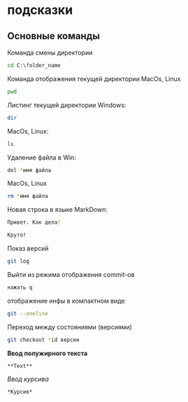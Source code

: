 # подсказки
## Основные команды

Команда смены директории
```sh
cd C:\folder_name
```

Команда отображения текущей директории MacOs, Linux
```sh
pwd
```

Листинг текущей директории 
Windows:
```sh
dir
```
MacOs, Linux:
```sh
ls
```

Удаление файла в Win:
```sh
del *имя файла
```
MacOs, Linux
```sh
rm *имя файла
```

Новая строка в языке MarkDown:
```sh
Привет. Как дела?

Круто!
```

Показ версий
```sh
git log
```

Выйти из режима отображения commit-ов
```sh
нажать q
```

отображение инфы в компактном виде
```sh
git --oneline
```

Переход между состояниями (версиями)
```sh
git checkout *id версии
```

**Ввод полужирного текста**
```sh
**Text**
```

*Ввод курсива*
```
*Курсив*
```

